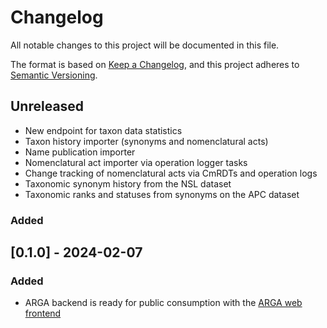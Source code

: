 # Changelog

All notable changes to this project will be documented in this file.

The format is based on [Keep a Changelog](https://keepachangelog.com/en/1.1.0/),
and this project adheres to [Semantic Versioning](https://semver.org/spec/v2.0.0.html).

## Unreleased

- New endpoint for taxon data statistics
- Taxon history importer (synonyms and nomenclatural acts)
- Name publication importer
- Nomenclatural act importer via operation logger tasks
- Change tracking of nomenclatural acts via CmRDTs and operation logs
- Taxonomic synonym history from the NSL dataset
- Taxonomic ranks and statuses from synonyms on the APC dataset

### Added

## [0.1.0] - 2024-02-07

### Added

- ARGA backend is ready for public consumption with the [ARGA web frontend](https://github.com/ARGA-Genomes/arga-frontend)
